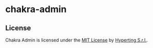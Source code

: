 # chakra-admin

## License

Chakra Admin is licensed under the [MIT License](https://github.com/Hyperting/hypertheme-editor/blob/main/LICENSE) by [Hyperting S.r.l.](https://hyperting.com).
